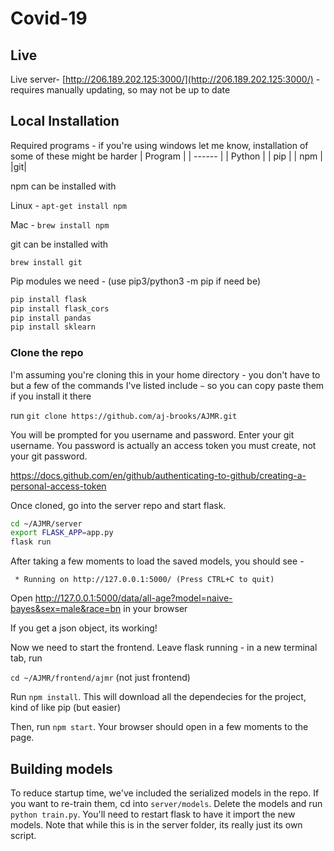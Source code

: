 # Covid-19
## Live
 Live server- [http://206.189.202.125:3000/](http://206.189.202.125:3000/) - requires manually updating, so may not be up to date
 
##  Local Installation
Required programs - if you're using windows let me know, installation of some of these might be harder
| Program |
| ------ |
| Python | 
| pip   |
| npm   |
|git|

npm can be installed with

Linux - ```apt-get install npm```

Mac - ```brew install npm```

git can be installed with

```brew install git```


Pip modules we need - (use pip3/python3 -m pip if need be)
```sh
pip install flask
pip install flask_cors
pip install pandas
pip install sklearn
```
### Clone the repo
I'm assuming you're cloning this in your home directory - you don't have to but a few of the commands I've listed include ```~``` so you can copy paste them if you install it there

run ```git clone https://github.com/aj-brooks/AJMR.git```

You will be prompted for you username and password. Enter your git username. You password is actually an access token you must create, not your git password.

https://docs.github.com/en/github/authenticating-to-github/creating-a-personal-access-token

Once cloned, go into the server repo and start flask.

``` sh 
cd ~/AJMR/server
export FLASK_APP=app.py
flask run
```

After taking a few moments to load the saved models, you should see - 

``` * Running on http://127.0.0.1:5000/ (Press CTRL+C to quit)```

Open  http://127.0.0.1:5000/data/all-age?model=naive-bayes&sex=male&race=bn in your browser

If you get a json object, its working!

Now we need to start the frontend. Leave flask running - in a new terminal tab, run

```cd ~/AJMR/frontend/ajmr``` (not just frontend)

Run `npm install`. This will download all the dependecies for the project, kind of like pip (but easier)

Then, run `npm start`. Your browser should open in a few moments to the page.


## Building models

To reduce startup time, we've included the serialized models in the repo. If you want to re-train them,  cd into `server/models`. Delete the models and  run `python train.py`. You'll need to restart flask to have it import the new models. Note that while this is in the server folder, its really just its own script.  



